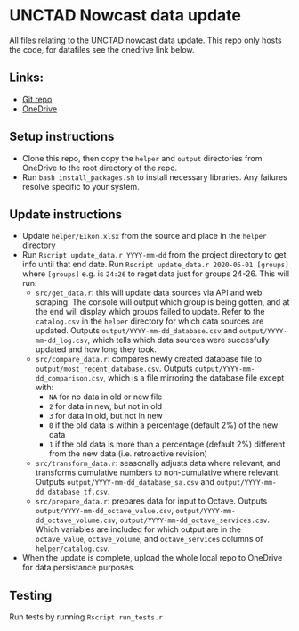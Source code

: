# UNCTAD Nowcast data update
All files relating to the UNCTAD nowcast data update. This repo only hosts the code, for datafiles see the onedrive link below.

## Links:
- [Git repo](https://github.com/dhopp1-UNCTAD/nowcast_data_update)
- [OneDrive](https://unitednations-my.sharepoint.com/personal/daniel_hopp_un_org/_layouts/15/onedrive.aspx?id=/personal/daniel_hopp_un_org/Documents/nowcasts)

## Setup instructions
- Clone this repo, then copy the `helper` and `output` directories from OneDrive to the root directory of the repo.
- Run `bash install_packages.sh` to install necessary libraries. Any failures resolve specific to your system.

## Update instructions
- Update `helper/Eikon.xlsx` from the source and place in the `helper` directory
- Run `Rscript update_data.r YYYY-mm-dd` from the project directory to get info until that end date. Run `Rscript update_data.r 2020-05-01 [groups]` where `[groups]` e.g. is `24:26` to reget data just for groups 24-26. This will run:
	- `src/get_data.r`: this will update data sources via API and web scraping. The console will output which group is being gotten, and at the end will display which groups failed to update. Refer to the `catalog.csv` in the `helper` directory for which data sources are updated. Outputs `output/YYYY-mm-dd_database.csv` and `output/YYYY-mm-dd_log.csv`, which tells which data sources were succesfully updated and how long they took.
	- `src/compare_data.r`: compares newly created database file to `output/most_recent_database.csv`. Outputs `output/YYYY-mm-dd_comparison.csv`, which is a file mirroring the database file except with:
		- `NA` for no data in old or new file
		- `2` for data in new, but not in old
		- `3` for data in old, but not in new
		- `0` if the old data is within a percentage (default 2%) of the new data
		- `1` if the old data is more than a percentage (default 2%) different from the new data (i.e. retroactive revision)
	- `src/transform_data.r`: seasonally adjusts data where relevant, and transforms cumulative numbers to non-cumulative where relevant. Outputs `output/YYYY-mm-dd_database_sa.csv` and `output/YYYY-mm-dd_database_tf.csv`.
	- `src/prepare_data.r`: prepares data for input to Octave. Outputs `output/YYYY-mm-dd_octave_value.csv`, `output/YYYY-mm-dd_octave_volume.csv`, `output/YYYY-mm-dd_octave_services.csv`. Which variables are included for which output are in the `octave_value`, `octave_volume`, and `octave_services` columns of `helper/catalog.csv`.
- When the update is complete, upload the whole local repo to OneDrive for data persistance purposes.

## Testing
Run tests by running `Rscript run_tests.r`
